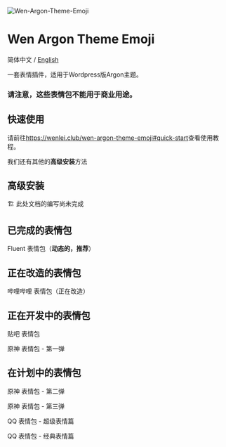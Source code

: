 ![Wen-Argon-Theme-Emoji](https://cdn.jsdelivr.net/gh/Andy17269/Wen-Argon-Theme-Emoji@master/image-2011.png)
# Wen Argon Theme Emoji

简体中文 / [English](README_en.md)

一套表情插件，适用于Wordpress版Argon主题。 

### 请注意，这些表情包不能用于商业用途。

## 快速使用

请前往<a href="https://wenlei.club/wen-argon-theme-emoji#quick-start">https://wenlei.club/wen-argon-theme-emoji#quick-start</a>查看使用教程。

我们还有其他的<strong>高级安装</strong>方法

## 高级安装
🏗 此处文档的编写尚未完成

## 已完成的表情包

Fluent 表情包（<strong>动态的，推荐</strong>）

## 正在改造的表情包

哔哩哔哩 表情包（正在改造）

## 正在开发中的表情包

贴吧 表情包

原神 表情包 - 第一弹

## 在计划中的表情包

原神 表情包 - 第二弹

原神 表情包 - 第三弹

QQ 表情包 - 超级表情篇

QQ 表情包 - 经典表情篇
